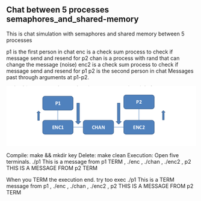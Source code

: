 ## Chat between 5 processes  semaphores_and_shared-memory
This is chat simulation with semaphores and shared memory between 5 processes

p1 is the first person in chat 
enc is a check sum process to check if message send and resend for p2
chan is a process with rand that can change the message (noise)
enc2 is a check sum process to check if message send and resend for p1
p2 is the second person in chat
Messages past through arguments at p1-p2.

![image](/read_me_image/proceses.png)

Compile: make && mkdir key
Delete: make clean
Execution: Open five terminals. ./p1 This is a message from p1 TERM , ./enc , ./chan , ./enc2 , p2 THIS IS A MESSAGE FROM p2 TERM

When you TERM  the execution end. try too exec ./p1 This is a TERM message from p1 , ./enc , ./chan , ./enc2 , p2 THIS IS A MESSAGE FROM p2 TERM
